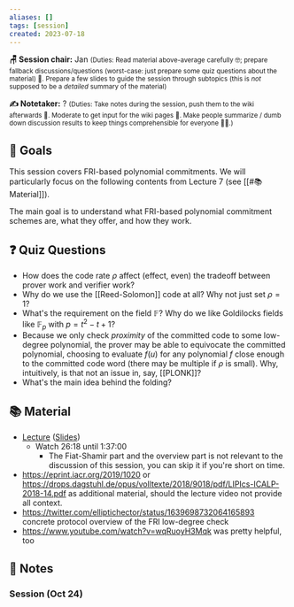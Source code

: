```yaml
---
aliases: []
tags: [session]
created: 2023-07-18
---
```


**🪑 Session chair:** Jan
<small>(Duties: Read material above-average carefully 🤓; prepare fallback discussions/questions (worst-case: just prepare some quiz questions about the material) 🙋. Prepare a few slides to guide the session through subtopics (this is <i>not</i> supposed to be a <i>detailed</i> summary of the material)</small>

**✍️ Notetaker:** ?
<small>(Duties: Take notes during the session, push them to the wiki afterwards 📝. Moderate to get input for the wiki pages 🧠. Make people summarize / dumb down discussion results to keep things comprehensible for everyone 🧑‍⚖️.)</small>

## 🎯 Goals
This session covers FRI-based polynomial commitments. We will particularly focus on the following contents from Lecture 7 (see [[#📚 Material]]). 

The main goal is to understand what FRI-based polynomial commitment schemes are, what they offer, and how they work.

## ❓ Quiz Questions
- How does the code rate $\rho$ affect (effect, even) the tradeoff between prover work and verifier work?
- Why do we use the [[Reed-Solomon]] code at all? Why not just set $\rho = 1$? 
- What's the requirement on the field $\mathbb{F}$? Why do we like Goldilocks fields like $\mathbb{F}_p$ with $p = t^2-t+1$?
- Because we only check *proximity* of the committed code to some low-degree polynomial, the prover may be able to equivocate the committed polynomial, choosing to evaluate $f(u)$ for any polynomial $f$ close enough to the committed code word (there may be multiple if $\rho$ is small). Why, intuitively, is that not an issue in, say, [[PLONK]]?
- What's the main idea behind the folding? 


## 📚 Material
- [Lecture](https://youtu.be/A3edAQDPnDY) ([Slides](https://zk-learning.org/assets/lecture8.pdf))
	- Watch 26:18 until 1:37:00
		- The Fiat-Shamir part and the overview part is not relevant to the discussion of this session, you can skip it if you're short on time.
- https://eprint.iacr.org/2019/1020 or https://drops.dagstuhl.de/opus/volltexte/2018/9018/pdf/LIPIcs-ICALP-2018-14.pdf as additional material, should the lecture video not provide all context.
- https://twitter.com/elliptichector/status/1639698732064165893 concrete protocol overview of the FRI low-degree check
- https://www.youtube.com/watch?v=wqRuoyH3Mqk was pretty helpful, too

## 📝 Notes
### Session (Oct 24)
